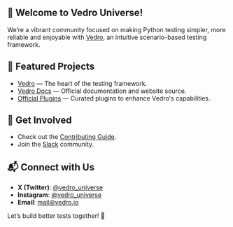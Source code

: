 ## 👋 Welcome to Vedro Universe!

We’re a vibrant community focused on making Python testing simpler, more reliable and enjoyable with [Vedro](https://vedro.io), an intuitive scenario-based testing framework.

## 🚀 Featured Projects

- [Vedro](https://github.com/vedro-universe/vedro) — The heart of the testing framework.
- [Vedro Docs](https://github.com/vedro-universe/vedro-docs) — Official documentation and website source.
- [Official Plugins](https://github.com/search?q=topic%3Avedro-plugin+org%3Avedro-universe&type=Repositories) — Curated plugins to enhance Vedro's capabilities.

## 🤝 Get Involved

- Check out the [Contributing Guide](https://github.com/vedro-universe/.github/blob/main/CONTRIBUTING.md).
- Join the [Slack](https://slack.vedro.io) community.

## 📬 Connect with Us

- **X (Twitter)**: [@vedro_universe](https://x.com/vedro_universe)
- **Instagram**: [@vedro_universe](https://www.instagram.com/vedro_universe/)
- **Email**: [mail@vedro.io](mailto:mail@vedro.io)

Let’s build better tests together! 🎉
